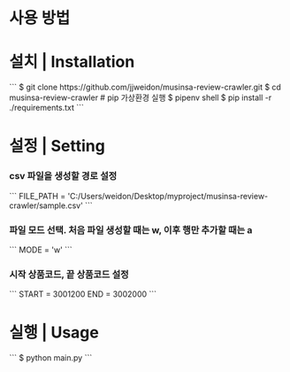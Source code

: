 # 사용 방법

<h1>설치 | Installation</h1>
```
$ git clone https://github.com/jjweidon/musinsa-review-crawler.git
$ cd musinsa-review-crawler
# pip 가상환경 실행
$ pipenv shell
$ pip install -r ./requirements.txt
```

<h1>설정 | Setting</h1>
<h3>csv 파일을 생성할 경로 설정</h3>
```
FILE_PATH = 'C:/Users/weidon/Desktop/myproject/musinsa-review-crawler/sample.csv'
```
<h3>파일 모드 선택. 처음 파일 생성할 때는 w, 이후 행만 추가할 때는 a</h3>
```
MODE = 'w'
```
<h3>시작 상품코드, 끝 상품코드 설정</h3>
```
START = 3001200
END = 3002000
```

<h1>실행 | Usage</h1>
```
$ python main.py
```